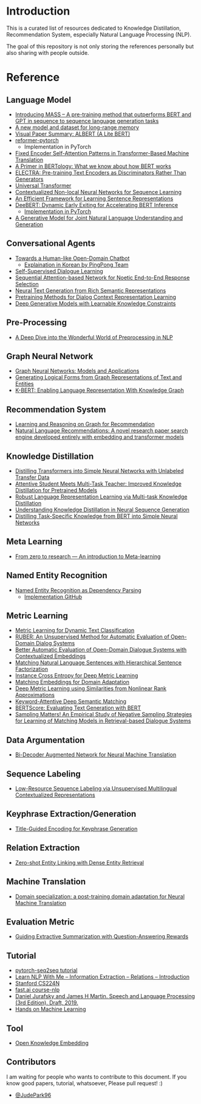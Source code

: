 # Introduction
This is a curated list of resources dedicated to Knowledge Distillation, Recommendation System, especially Natural Language Processing (NLP).

The goal of this repository is not only storing the references personally but also sharing with people outside.

# Reference

## Language Model
- [Introducing MASS – A pre-training method that outperforms BERT and GPT in sequence to sequence language generation tasks](https://www.microsoft.com/en-us/research/blog/introducing-mass-a-pre-training-method-that-outperforms-bert-and-gpt-in-sequence-to-sequence-language-generation-tasks/)
- [A new model and dataset for long-range memory](https://deepmind.com/blog/article/A_new_model_and_dataset_for_long-range_memory?fbclid=IwAR2XGjVqZgx90_S1y6e7CWR4BmAbsSspdn6Rks7BuN2Xuy3qnOpdf211bnc)
- [Visual Paper Summary: ALBERT (A Lite BERT)](https://amitness.com/2020/02/albert-visual-summary/)
- [reformer-pytorch](https://github.com/lucidrains/reformer-pytorch)
  - Implementation in PyTorch
- [Fixed Encoder Self-Attention Patterns in Transformer-Based Machine Translation](https://arxiv.org/abs/2002.10260?fbclid=IwAR3pr2SUEBe3L4eRZE8dR1X9lPpNcRc2aZUnEQZ5Y8B4sARgpqBeO76shc0)
- [A Primer in BERTology: What we know about how BERT works](https://arxiv.org/pdf/2002.12327.pdf)
- [ELECTRA: Pre-training Text Encoders as Discriminators Rather Than Generators](https://github.com/google-research/electra)
- [Universal Transformer](https://arxiv.org/pdf/1807.03819.pdf)
- [Contextualized Non-local Neural Networks for Sequence Learning](https://arxiv.org/abs/1811.08600)
- [An Efficient Framework for Learning Sentence Representations](https://arxiv.org/abs/1803.02893)
- [DeeBERT: Dynamic Early Exiting for Accelerating BERT Inference](https://arxiv.org/pdf/2004.12993.pdf)
  - [Implementation in PyTorch](https://github.com/castorini/DeeBERT)
- [A Generative Model for Joint Natural Language Understanding and Generation](https://arxiv.org/pdf/2006.07499.pdf)


## Conversational Agents
- [Towards a Human-like Open-Domain Chatbot](https://arxiv.org/abs/2001.09977?fbclid=IwAR1-8Qi3MNs8I8Q3yLIajkTHEJJjMWdAWRLIRC7A464mxSMJoEJDHxpGs9s)
  -  [Explaination in Korean by PingPong Team](https://blog.pingpong.us/meena-presentation/?fbclid=IwAR3epnb8NOQQcUQfXaJZLfGF-fhSsXV_FuVCD0yU78KOlb93Fi7KdMM51Kg)
- [Self-Supervised Dialogue Learning](https://arxiv.org/pdf/1907.00448.pdf)
- [Sequential Attention-based Network for Noetic End-to-End Response Selection](https://arxiv.org/abs/1901.02609)
- [Neural Text Generation from Rich Semantic Representations](https://arxiv.org/abs/1904.11564)
- [Pretraining Methods for Dialog Context Representation Learning](https://arxiv.org/pdf/1906.00414.pdf)
- [Deep Generative Models with Learnable Knowledge Constraints](http://papers.nips.cc/paper/8250-deep-generative-models-with-learnable-knowledge-constraints)

## Pre-Processing
- [A Deep Dive into the Wonderful World of Preprocessing in NLP](https://mlexplained.com/2019/11/06/a-deep-dive-into-the-wonderful-world-of-preprocessing-in-nlp/)

## Graph Neural Network
- [Graph Neural Networks: Models and Applications](http://cse.msu.edu/~mayao4/tutorials/aaai2020/?fbclid=IwAR285UMlV8mq1PWsIyYp233m-KHTueKzJorK2uyjQeh2yIli9zw9MxLhbjs)
- [Generating Logical Forms from Graph Representations of Text and Entities](https://arxiv.org/pdf/1905.08407.pdf)
- [K-BERT: Enabling Language Representation With Knowledge Graph](https://www.aaai.org/Papers/AAAI/2020GB/AAAI-LiuW.5594.pdf?fbclid=IwAR1U02U0REq-up-9upNT-ujKgX6uEidMnynqOOLUXswK7AcOYJPd59xF6WQ)

## Recommendation System
- [Learning and Reasoning on Graph for Recommendation](https://next-nus.github.io/)
- [Natural Language Recommendations: A novel research paper search engine developed entirely with embedding and transformer models](https://github.com/Santosh-Gupta/NaturalLanguageRecommendations)

## Knowledge Distillation
- [Distilling Transformers into Simple Neural Networks with Unlabeled Transfer Data](https://arxiv.org/abs/1910.01769)
- [Attentive Student Meets Multi-Task Teacher: Improved Knowledge Distillation for Pretrained Models](https://arxiv.org/pdf/1911.03588.pdf)
- [Robust Language Representation Learning via Multi-task Knowledge Distillation](https://www.microsoft.com/en-us/research/blog/robust-language-representation-learning-via-multi-task-knowledge-distillation/)
- [Understanding Knowledge Distillation in Neural Sequence Generation](https://www.microsoft.com/en-us/research/video/understanding-knowledge-distillation-in-neural-sequence-generation/)
- [Distilling Task-Specific Knowledge from BERT into Simple Neural Networks](https://arxiv.org/abs/1903.12136)

## Meta Learning
- [From zero to research — An introduction to Meta-learning](https://medium.com/huggingface/from-zero-to-research-an-introduction-to-meta-learning-8e16e677f78a)

## Named Entity Recognition
- [Named Entity Recognition as Dependency Parsing](https://arxiv.org/pdf/2005.07150.pdf)
  - [Implementation GitHub](https://github.com/amir-zeldes/biaffine-ner)

## Metric Learning
- [Metric Learning for Dynamic Text Classification](https://www.aclweb.org/anthology/D19-6116/)
- [RUBER: An Unsupervised Method for Automatic Evaluation of Open-Domain Dialog Systems](https://arxiv.org/abs/1701.03079)
- [Better Automatic Evaluation of Open-Domain Dialogue Systems with Contextualized Embeddings](https://arxiv.org/abs/1904.10635)
- [Matching Natural Language Sentences with Hierarchical Sentence Factorization](https://arxiv.org/abs/1803.00179)
- [Instance Cross Entropy for Deep Metric Learning](https://arxiv.org/abs/1911.09976)
- [Matching Embeddings for Domain Adaptation](https://arxiv.org/abs/1909.11651)
- [Deep Metric Learning using Similarities from Nonlinear Rank Approximations](https://arxiv.org/abs/1909.09427)
- [Keyword-Attentive Deep Semantic Matching](https://arxiv.org/abs/2003.11516)
- [BERTScore: Evaluating Text Generation with BERT](https://arxiv.org/abs/1904.09675)
- [Sampling Matters! An Empirical Study of Negative Sampling Strategies
for Learning of Matching Models in Retrieval-based Dialogue Systems](https://www.aclweb.org/anthology/D19-1128.pdf?fbclid=IwAR3cnvcmRmf2Cwa5lXWx5aZLySGTinZla49sBgJZOJuKM9ifRTOh3yQVNWY)

## Data Argumentation
- [Bi-Decoder Augmented Network for Neural Machine Translation](https://arxiv.org/pdf/2001.04586.pdf)

## Sequence Labeling
- [Low-Resource Sequence Labeling via Unsupervised Multilingual Contextualized Representations](https://arxiv.org/abs/1910.10893)

## Keyphrase Extraction/Generation
- [Title-Guided Encoding for Keyphrase Generation](https://arxiv.org/pdf/1808.08575.pdf)

## Relation Extraction
- [Zero-shot Entity Linking with Dense Entity Retrieval](https://arxiv.org/pdf/1911.03814.pdf?fbclid=IwAR3z8-1qEsoJ6h8k3R6Q5SnSN80AlHrenUmEOYAsDfqFwqels0BZc9qmNME)

## Machine Translation
- [Domain specialization: a post-training domain adaptation for Neural Machine Translation](https://arxiv.org/pdf/1612.06141.pdf)

## Evaluation Metric
- [Guiding Extractive Summarization with Question-Answering Rewards](https://www.aclweb.org/anthology/N19-1264.pdf)

## Tutorial
- [pytorch-seq2seq tutorial](https://github.com/bentrevett/pytorch-seq2seq)
- [Learn NLP With Me – Information Extraction – Relations – Introduction](https://ryanong.co.uk/2020/02/21/day-52-learn-nlp-with-me-information-extraction-relations-introduction/)
- [Stanford CS224N](http://web.stanford.edu/class/cs224n/)
- [fast.ai course-nlp](https://github.com/fastai/course-nlp)
- [Daniel Jurafsky and James H Martin. Speech and Language Processing (3rd Edition). Draft, 2019.](https://web.stanford.edu/~jurafsky/slp3/)
- [Hands on Machine Learning](https://github.com/ageron/handson-ml2?fbclid=IwAR1wilnC9h2P9yFNwvgrnpLE4i7xsYJ0o0APGVji5zDb2AGobajua434qHg)

## Tool
- [Open Knowledge Embedding](https://github.com/thunlp/OpenKE)

## Contributors
I am waiting for people who wants to contribute to this document. If you know good papers, tutorial, whatsoever, Please pull request! :) 

- [@JudePark96](https://github.com/JudePark96/)
